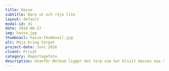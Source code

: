 ```yaml
---
title: Hasse
subtitle: Bara ut och röja lite
layout: default
modal-id: 31
date: 2016-06-27
img: hasse.jpg
thumbnail: hasse-thumbnail.jpg
alt: Röja kring torpet
project-date: Juni 2016
client: Privat
category: Reportagefoto
description: Utanför Molkom ligger det torp som har blivit Hasses oas sedan fem år tillbaka. I omgångar har han och hustrun rustat upp den lilla stugan och gjort den hemtrevlig med ett dekorerat barnrum och en grann trädgård. Vilja och fantasi begränsar vad nästa projekt är. Hasse gillar de små projekten, särskilt de som involverar röjsågen. När barnen lagt sig och paret slötittar på kvälls-TV kan Hasse hastigt resa sig med orden “jag går ut och grejar lite”, varpå han sätter på sig den gamla Corona-tröjan och selen. Sen trotsar han knotten och rensar exempelvis bort lite sly längs sluttningen mot husets baksida.
---
```

